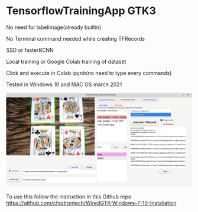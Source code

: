 # TensorflowTrainingApp GTK3


No need for labelimage(already builtin) 

No Terminal command needed while creating TFRecords

SSD or fasterRCNN

Local training or Google Colab training of dataset

Click and execute in Colab ipynb(no need to type every commands)


Tested in Windows 10 and MAC OS march 2021



![](img.png)

To use this follow the instruction in this Github repo
https://github.com/chiptrontech/WiredGTK-Windows-7-10-Installation
